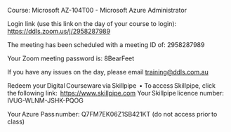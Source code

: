 Course: Microsoft AZ-104T00 - Microsoft Azure Administrator

Login link (use this link on the day of your course to login): https://ddls.zoom.us/j/2958287989

The meeting has been scheduled with a meeting ID of: 2958287989

Your Zoom meeting password is: 8BearFeet

If you have any issues on the day, please email training@ddls.com.au
 

Redeem your Digital Courseware via Skillpipe 
•	To access Skillpipe, click the following link:  https://www.skillpipe.com
Your Skillpipe licence number: IVUG-WLNM-JSHK-PQOG


Your Azure Pass number: Q7FM7EK06Z1SB421KT (do not access prior to class)

